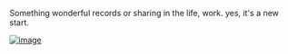 Something wonderful records or sharing in the life, work. yes, it's a new start.

[![image](https://picsum.photos/360/780?random=1)](https://picsum.photos/360/780?random=1)
